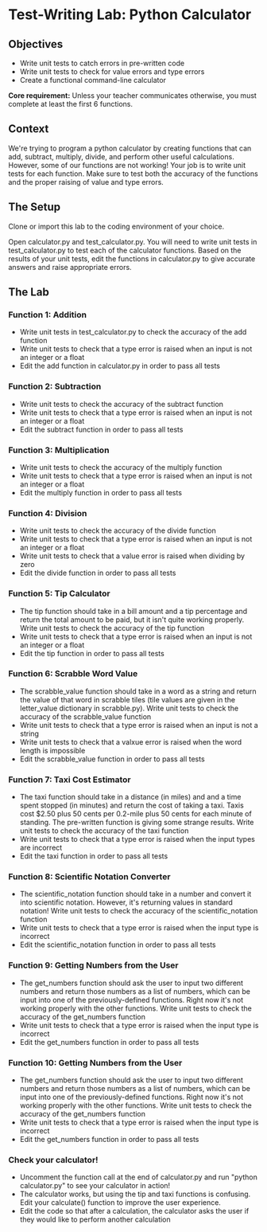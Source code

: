 # Test-Writing Lab: Python Calculator

## Objectives

* Write unit tests to catch errors in pre-written code
* Write unit tests to check for value errors and type errors
* Create a functional command-line calculator

**Core requirement:** Unless your teacher communicates otherwise, you must complete at least the first 6 functions.

## Context

We're trying to program a python calculator by creating functions that can add, subtract, multiply, divide, and perform other useful calculations. However, some of our functions are not working! Your job is to write unit tests for each function. Make sure to test both the accuracy of the functions and the proper raising of value and type errors.

## The Setup

Clone or import this lab to the coding environment of your choice.

Open calculator.py and test_calculator.py. You will need to write unit tests in test_calculator.py to test each of the calculator functions. Based on the results of your unit tests, edit the functions in calculator.py to give accurate answers and raise appropriate errors.

## The Lab

### Function 1: Addition
* Write unit tests in test_calculator.py to check the accuracy of the add function
* Write unit tests to check that a type error is raised when an input is not an integer or a float
* Edit the add function in calculator.py in order to pass all tests

### Function 2: Subtraction
* Write unit tests to check the accuracy of the subtract function
* Write unit tests to check that a type error is raised when an input is not an integer or a float
* Edit the subtract function in order to pass all tests

### Function 3: Multiplication
* Write unit tests to check the accuracy of the multiply function
* Write unit tests to check that a type error is raised when an input is not an integer or a float
* Edit the multiply function in order to pass all tests

### Function 4: Division
* Write unit tests to check the accuracy of the divide function
* Write unit tests to check that a type error is raised when an input is not an integer or a float
* Write unit tests to check that a value error is raised when dividing by zero
* Edit the divide function in order to pass all tests

### Function 5: Tip Calculator
* The tip function should take in a bill amount and a tip percentage and return the total amount to be paid, but it isn't quite working properly. Write unit tests to check the accuracy of the tip function
* Write unit tests to check that a type error is raised when an input is not an integer or a float
* Edit the tip function in order to pass all tests

### Function 6: Scrabble Word Value
* The scrabble_value function should take in a word as a string and return the value of that word in scrabble tiles (tile values are given in the letter_value dictionary in scrabble.py). Write unit tests to check the accuracy of the scrabble_value function
* Write unit tests to check that a type error is raised when an input is not a string
* Write unit tests to check that a valxue error is raised when the word length is impossible
* Edit the scrabble_value function in order to pass all tests

### Function 7: Taxi Cost Estimator
* The taxi function should take in a distance (in miles) and and a time spent stopped (in minutes) and return the cost of taking a taxi. Taxis cost $2.50 plus 50 cents per 0.2-mile plus 50 cents for each minute of standing. The pre-written function is giving some strange results. Write unit tests to check the accuracy of the taxi function
* Write unit tests to check that a type error is raised when the input types are incorrect
* Edit the taxi function in order to pass all tests

### Function 8: Scientific Notation Converter
* The scientific_notation function should take in a number and convert it into scientific notation. However, it's returning values in standard notation! Write unit tests to check the accuracy of the scientific_notation function
* Write unit tests to check that a type error is raised when the input type is incorrect
* Edit the scientific_notation function in order to pass all tests

### Function 9: Getting Numbers from the User
* The get_numbers function should ask the user to input two different numbers and return those numbers as a list of numbers, which can be input into one of the previously-defined functions. Right now it's not working properly with the other functions. Write unit tests to check the accuracy of the get_numbers function
* Write unit tests to check that a type error is raised when the input type is incorrect
* Edit the get_numbers function in order to pass all tests

### Function 10: Getting Numbers from the User
* The get_numbers function should ask the user to input two different numbers and return those numbers as a list of numbers, which can be input into one of the previously-defined functions. Right now it's not working properly with the other functions. Write unit tests to check the accuracy of the get_numbers function
* Write unit tests to check that a type error is raised when the input type is incorrect
* Edit the get_numbers function in order to pass all tests

### Check your calculator!
* Uncomment the function call at the end of calculator.py and run "python calculator.py" to see your calculator in action!
* The calculator works, but using the tip and taxi functions is confusing. Edit your calculate() function to improve the user experience.
* Edit the code so that after a calculation, the calculator asks the user if they would like to perform another calculation